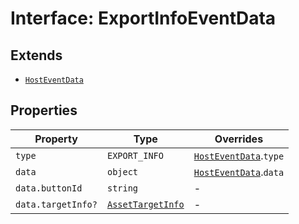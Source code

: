 # Interface: ExportInfoEventData

## Extends

- [`HostEventData`](HostEventData.md)

## Properties

| Property | Type | Overrides |
| ------ | ------ | ------ |
| `type` | `EXPORT_INFO` | [`HostEventData`](HostEventData.md).`type` |
| `data` | `object` | [`HostEventData`](HostEventData.md).`data` |
| `data.buttonId` | `string` | - |
| `data.targetInfo?` | [`AssetTargetInfo`](../../../types/PublishParams.types/interfaces/AssetTargetInfo.md) | - |
